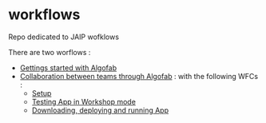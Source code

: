 # workflows
Repo dedicated to JAIP wofklows

There are two worflows : 
* [Gettings started with Algofab](./getting_started)
* [Collaboration between teams through Algofab](./collaboration) : with the following WFCs :
  * [Setup](./collaboration/setup)
  * [Testing App in Workshop mode](./collaboration/workshop)
  * [Downloading, deploying and running App](./collaboration/)
